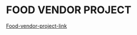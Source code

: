 # FOOD VENDOR PROJECT

[Food-vendor-project-link](https://fransiskus42.web582.com/block3-adv-web/project1/App/index.php)
